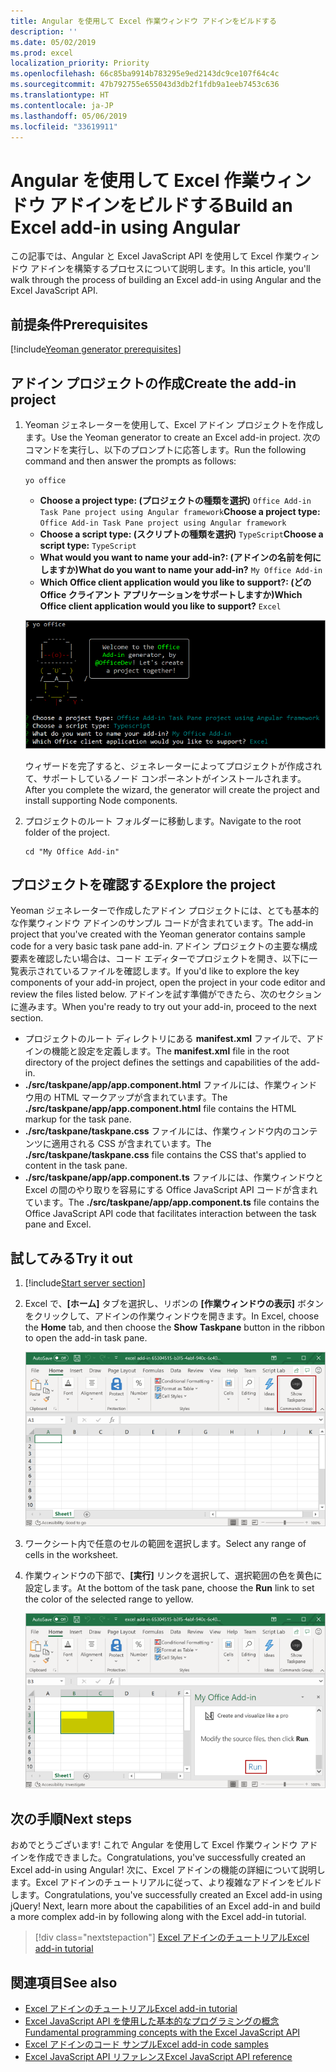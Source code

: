 ```yaml
---
title: Angular を使用して Excel 作業ウィンドウ アドインをビルドする
description: ''
ms.date: 05/02/2019
ms.prod: excel
localization_priority: Priority
ms.openlocfilehash: 66c85ba9914b783295e9ed2143dc9ce107f64c4c
ms.sourcegitcommit: 47b792755e655043d3db2f1fdb9a1eeb7453c636
ms.translationtype: HT
ms.contentlocale: ja-JP
ms.lasthandoff: 05/06/2019
ms.locfileid: "33619911"
---
```

# <a name="build-an-excel-task-pane-add-in-using-angular"></a><span data-ttu-id="266d2-102">Angular を使用して Excel 作業ウィンドウ アドインをビルドする</span><span class="sxs-lookup"><span data-stu-id="266d2-102">Build an Excel add-in using Angular</span></span>

<span data-ttu-id="266d2-103">この記事では、Angular と Excel JavaScript API を使用して Excel 作業ウィンドウ アドインを構築するプロセスについて説明します。</span><span class="sxs-lookup"><span data-stu-id="266d2-103">In this article, you'll walk through the process of building an Excel add-in using Angular and the Excel JavaScript API.</span></span>

## <a name="prerequisites"></a><span data-ttu-id="266d2-104">前提条件</span><span class="sxs-lookup"><span data-stu-id="266d2-104">Prerequisites</span></span>

[!include[Yeoman generator prerequisites](../includes/quickstart-yo-prerequisites.md)]

## <a name="create-the-add-in-project"></a><span data-ttu-id="266d2-105">アドイン プロジェクトの作成</span><span class="sxs-lookup"><span data-stu-id="266d2-105">Create the add-in project</span></span>

1. <span data-ttu-id="266d2-106">Yeoman ジェネレーターを使用して、Excel アドイン プロジェクトを作成します。</span><span class="sxs-lookup"><span data-stu-id="266d2-106">Use the Yeoman generator to create an Excel add-in project.</span></span> <span data-ttu-id="266d2-107">次のコマンドを実行し、以下のプロンプトに応答します。</span><span class="sxs-lookup"><span data-stu-id="266d2-107">Run the following command and then answer the prompts as follows:</span></span>

    ```command&nbsp;line
    yo office
    ```

    - <span data-ttu-id="266d2-108">**Choose a project type: (プロジェクトの種類を選択)** `Office Add-in Task Pane project using Angular framework`</span><span class="sxs-lookup"><span data-stu-id="266d2-108">**Choose a project type:** `Office Add-in Task Pane project using Angular framework`</span></span>
    - <span data-ttu-id="266d2-109">**Choose a script type: (スクリプトの種類を選択)** `TypeScript`</span><span class="sxs-lookup"><span data-stu-id="266d2-109">**Choose a script type:** `TypeScript`</span></span>
    - <span data-ttu-id="266d2-110">**What would you want to name your add-in?: (アドインの名前を何にしますか)**</span><span class="sxs-lookup"><span data-stu-id="266d2-110">**What do you want to name your add-in?**</span></span> `My Office Add-in`
    - <span data-ttu-id="266d2-111">**Which Office client application would you like to support?: (どの Office クライアント アプリケーションをサポートしますか)**</span><span class="sxs-lookup"><span data-stu-id="266d2-111">**Which Office client application would you like to support?**</span></span> `Excel`

    ![Yeoman ジェネレーター](../images/yo-office-excel-angular-2.png)

    <span data-ttu-id="266d2-113">ウィザードを完了すると、ジェネレーターによってプロジェクトが作成されて、サポートしているノード コンポーネントがインストールされます。</span><span class="sxs-lookup"><span data-stu-id="266d2-113">After you complete the wizard, the generator will create the project and install supporting Node components.</span></span>

2. <span data-ttu-id="266d2-114">プロジェクトのルート フォルダーに移動します。</span><span class="sxs-lookup"><span data-stu-id="266d2-114">Navigate to the root folder of the project.</span></span>

    ```command&nbsp;line
    cd "My Office Add-in"
    ```
## <a name="explore-the-project"></a><span data-ttu-id="266d2-115">プロジェクトを確認する</span><span class="sxs-lookup"><span data-stu-id="266d2-115">Explore the project</span></span>

<span data-ttu-id="266d2-116">Yeoman ジェネレーターで作成したアドイン プロジェクトには、とても基本的な作業ウィンドウ アドインのサンプル コードが含まれています。</span><span class="sxs-lookup"><span data-stu-id="266d2-116">The add-in project that you've created with the Yeoman generator contains sample code for a very basic task pane add-in.</span></span> <span data-ttu-id="266d2-117">アドイン プロジェクトの主要な構成要素を確認したい場合は、コード エディターでプロジェクトを開き、以下に一覧表示されているファイルを確認します。</span><span class="sxs-lookup"><span data-stu-id="266d2-117">If you'd like to explore the key components of your add-in project, open the project in your code editor and review the files listed below.</span></span> <span data-ttu-id="266d2-118">アドインを試す準備ができたら、次のセクションに進みます。</span><span class="sxs-lookup"><span data-stu-id="266d2-118">When you're ready to try out your add-in, proceed to the next section.</span></span>

- <span data-ttu-id="266d2-119">プロジェクトのルート ディレクトリにある **manifest.xml** ファイルで、アドインの機能と設定を定義します。</span><span class="sxs-lookup"><span data-stu-id="266d2-119">The **manifest.xml** file in the root directory of the project defines the settings and capabilities of the add-in.</span></span>
- <span data-ttu-id="266d2-120">**./src/taskpane/app/app.component.html** ファイルには、作業ウィンドウ用の HTML マークアップが含まれています。</span><span class="sxs-lookup"><span data-stu-id="266d2-120">The **./src/taskpane/app/app.component.html** file contains the HTML markup for the task pane.</span></span>
- <span data-ttu-id="266d2-121">**./src/taskpane/taskpane.css** ファイルには、作業ウィンドウ内のコンテンツに適用される CSS が含まれています。</span><span class="sxs-lookup"><span data-stu-id="266d2-121">The **./src/taskpane/taskpane.css** file contains the CSS that's applied to content in the task pane.</span></span>
- <span data-ttu-id="266d2-122">**./src/taskpane/app/app.component.ts** ファイルには、作業ウィンドウと Excel の間のやり取りを容易にする Office JavaScript API コードが含まれています。</span><span class="sxs-lookup"><span data-stu-id="266d2-122">The **./src/taskpane/app/app.component.ts** file contains the Office JavaScript API code that facilitates interaction between the task pane and Excel.</span></span>

## <a name="try-it-out"></a><span data-ttu-id="266d2-123">試してみる</span><span class="sxs-lookup"><span data-stu-id="266d2-123">Try it out</span></span>

1. [!include[Start server section](../includes/quickstart-yo-start-server-excel.md)] 

2. <span data-ttu-id="266d2-124">Excel で、**[ホーム]** タブを選択し、リボンの **[作業ウィンドウの表示]** ボタンをクリックして、アドインの作業ウィンドウを開きます。</span><span class="sxs-lookup"><span data-stu-id="266d2-124">In Excel, choose the **Home** tab, and then choose the **Show Taskpane** button in the ribbon to open the add-in task pane.</span></span>

    ![Excel アドイン ボタン](../images/excel-quickstart-addin-3b.png)

3. <span data-ttu-id="266d2-126">ワークシート内で任意のセルの範囲を選択します。</span><span class="sxs-lookup"><span data-stu-id="266d2-126">Select any range of cells in the worksheet.</span></span>

4. <span data-ttu-id="266d2-127">作業ウィンドウの下部で、**[実行]** リンクを選択して、選択範囲の色を黄色に設定します。</span><span class="sxs-lookup"><span data-stu-id="266d2-127">At the bottom of the task pane, choose the **Run** link to set the color of the selected range to yellow.</span></span>

    ![Excel アドイン](../images/excel-quickstart-addin-3c.png)

## <a name="next-steps"></a><span data-ttu-id="266d2-129">次の手順</span><span class="sxs-lookup"><span data-stu-id="266d2-129">Next steps</span></span>

<span data-ttu-id="266d2-130">おめでとうございます! これで Angular を使用して Excel 作業ウィンドウ アドインを作成できました。</span><span class="sxs-lookup"><span data-stu-id="266d2-130">Congratulations, you've successfully created an Excel add-in using Angular!</span></span> <span data-ttu-id="266d2-131">次に、Excel アドインの機能の詳細について説明します。Excel アドインのチュートリアルに従って、より複雑なアドインをビルドします。</span><span class="sxs-lookup"><span data-stu-id="266d2-131">Congratulations, you've successfully created an Excel add-in using jQuery! Next, learn more about the capabilities of an Excel add-in and build a more complex add-in by following along with the Excel add-in tutorial.</span></span>

> [!div class="nextstepaction"]
> [<span data-ttu-id="266d2-132">Excel アドインのチュートリアル</span><span class="sxs-lookup"><span data-stu-id="266d2-132">Excel add-in tutorial</span></span>](../tutorials/excel-tutorial.md)

## <a name="see-also"></a><span data-ttu-id="266d2-133">関連項目</span><span class="sxs-lookup"><span data-stu-id="266d2-133">See also</span></span>

* [<span data-ttu-id="266d2-134">Excel アドインのチュートリアル</span><span class="sxs-lookup"><span data-stu-id="266d2-134">Excel add-in tutorial</span></span>](../tutorials/excel-tutorial-create-table.md)
* [<span data-ttu-id="266d2-135">Excel JavaScript API を使用した基本的なプログラミングの概念</span><span class="sxs-lookup"><span data-stu-id="266d2-135">Fundamental programming concepts with the Excel JavaScript API</span></span>](../excel/excel-add-ins-core-concepts.md)
* [<span data-ttu-id="266d2-136">Excel アドインのコード サンプル</span><span class="sxs-lookup"><span data-stu-id="266d2-136">Excel add-in code samples</span></span>](https://developer.microsoft.com/office/gallery/?filterBy=Samples,Excel)
* [<span data-ttu-id="266d2-137">Excel JavaScript API リファレンス</span><span class="sxs-lookup"><span data-stu-id="266d2-137">Excel JavaScript API reference</span></span>](/office/dev/add-ins/reference/overview/excel-add-ins-reference-overview)
